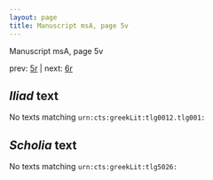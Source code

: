 ```yaml
---
layout: page
title: Manuscript msA, page 5v
---
```


Manuscript msA, page 5v

prev:  [5r](../5r) | next:  [6r](../6r)

## *Iliad* text

No texts matching `urn:cts:greekLit:tlg0012.tlg001:`

## *Scholia* text

No texts matching `urn:cts:greekLit:tlg5026:`